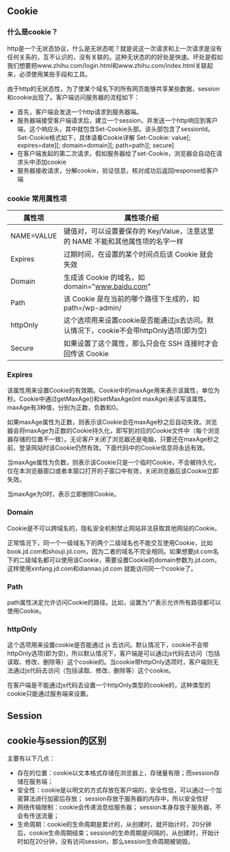 ## Cookie
### 什么是cookie？
http是一个无状态协议，什么是无状态呢？就是说这一次请求和上一次请求是没有任何关系的，互不认识的，没有关联的。这种无状态的的好处是快速。坏处是假如我们想要把www.zhihu.com/login.html和www.zhihu.com/index.html关联起来，必须使用某些手段和工具。

由于http的无状态性，为了使某个域名下的所有网页能够共享某些数据，session和cookie出现了。客户端访问服务器的流程如下：
* 首先，客户端会发送一个http请求到服务器端。
* 服务器端接受客户端请求后，建立一个session，并发送一个http响应到客户端，这个响应头，其中就包含Set-Cookie头部。该头部包含了sessionId。Set-Cookie格式如下，具体请看Cookie详解
Set-Cookie: value[; expires=date][; domain=domain][; path=path][; secure]
* 在客户端发起的第二次请求，假如服务器给了set-Cookie，浏览器会自动在请求头中添加cookie
* 服务器接收请求，分解cookie，验证信息，核对成功后返回response给客户端

### cookie 常用属性项
| 属性项 | 属性项介绍 |
| --- | --- |
| NAME=VALUE	| 键值对，可以设置要保存的 Key/Value，注意这里的 NAME 不能和其他属性项的名字一样|
| Expires |	过期时间，在设置的某个时间点后该 Cookie 就会失效 |
| Domain	| 生成该 Cookie 的域名，如 domain="www.baidu.com" |
| Path |	该 Cookie 是在当前的哪个路径下生成的，如 path=/wp-admin/ |
| httpOnly | 这个选项用来设置cookie是否能通过js去访问。默认情况下，cookie不会带httpOnly选项(即为空)|
|Secure |	如果设置了这个属性，那么只会在 SSH 连接时才会回传该 Cookie |

### Expires
该属性用来设置Cookie的有效期。Cookie中的maxAge用来表示该属性，单位为秒。Cookie中通过getMaxAge()和setMaxAge(int maxAge)来读写该属性。maxAge有3种值，分别为正数，负数和0。

如果maxAge属性为正数，则表示该Cookie会在maxAge秒之后自动失效。浏览器会将maxAge为正数的Cookie持久化，即写到对应的Cookie文件中（每个浏览器存储的位置不一致）。无论客户关闭了浏览器还是电脑，只要还在maxAge秒之前，登录网站时该Cookie仍然有效。下面代码中的Cookie信息将永远有效。

当maxAge属性为负数，则表示该Cookie只是一个临时Cookie，不会被持久化，仅在本浏览器窗口或者本窗口打开的子窗口中有效，关闭浏览器后该Cookie立即失效。

当maxAge为0时，表示立即删除Cookie。

### Domain
Cookie是不可以跨域名的，隐私安全机制禁止网站非法获取其他网站的Cookie。

正常情况下，同一个一级域名下的两个二级域名也不能交互使用Cookie，比如book.jd.com和shouji.jd.com，因为二者的域名不完全相同。如果想要jd.com名下的二级域名都可以使用该Cookie，需要设置Cookie的domain参数为.jd.com，这样使用xinfang.jd.com和diannao.jd.com 就能访问同一个cookie了。

### Path
path属性决定允许访问Cookie的路径。比如，设置为"/"表示允许所有路径都可以使用Cookie。

### httpOnly
这个选项用来设置cookie是否能通过 js 去访问。默认情况下，cookie不会带httpOnly选项(即为空)，所以默认情况下，客户端是可以通过js代码去访问（包括读取、修改、删除等）这个cookie的。当cookie带httpOnly选项时，客户端则无法通过js代码去访问（包括读取、修改、删除等）这个cookie。

在客户端是不能通过js代码去设置一个httpOnly类型的cookie的，这种类型的cookie只能通过服务端来设置。

## Session


## cookie与session的区别
主要有以下几点：
* 存在的位置：cookie以文本格式存储在浏览器上，存储量有限；而session存储在服务端；
* 安全性：cookie是以明文的方式存放在客户端的，安全性低，可以通过一个加密算法进行加密后存放；  session存放于服务器的内存中，所以安全性好
* 网络传输限制：cookie会传递消息给服务器；  session本身存放于服务器，不会有传送流量；
* 生命周期：cookie的生命周期是累计的，从创建时，就开始计时，20分钟后，cookie生命周期结束；session的生命周期是间隔的，从创建时，开始计时如在20分钟，没有访问session，那么session生命周期被销毁。

